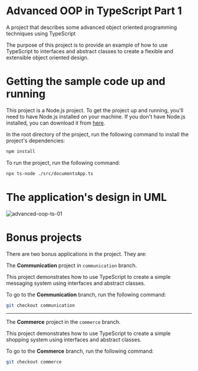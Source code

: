 # Advanced OOP in TypeScript Part 1
A project that describes some advanced object oriented programming techniques using TypeScript

The purpose of this project is to provide an example of how to use TypeScript to interfaces and abstract classes to create a flexible and extensible object oriented design.

# Getting the sample code up and running

This project is a Node.js project. To get the project up and running, you'll need to have Node.js installed on your machine. If you don't have Node.js installed, you can download it from [here](https://nodejs.org/en/).

In the root directory of the project, run the following command to install the project's dependencies:

```bash
npm install
```

To run the project, run the following command:

```bash
npx ts-node ./src/documentsApp.ts
```

# The application's design in UML

![advanced-oop-ts-01](https://github.com/reselbob/AdvancedOop01_TS/assets/1110569/8513884f-9331-4272-ac15-ff8998305b35)

# Bonus projects

There are two bonus applications in the project. They are:

The **Communication** project in `communication` branch.

This project demonstrates how to use TypeScript to create a simple messaging system using interfaces and abstract classes.

To go to the **Communication** branch, run the following command:

```bash
git checkout communication
```

---

The **Commerce** project in the `commerce` branch.

This project demonstrates how to use TypeScript to create a simple shopping system using interfaces and abstract classes.

To go to the **Commerce** branch, run the following command:

```bash
git checkout commerce
```
